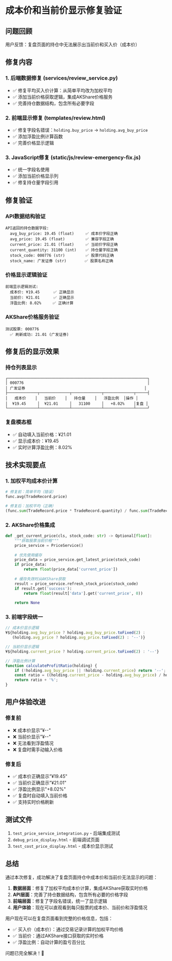 # 成本价和当前价显示修复验证

## 问题回顾
用户反馈：复盘页面的持仓中无法展示出当前价和买入价（成本价）

## 修复内容

### 1. 后端数据修复 (services/review_service.py)
- ✅ 修复平均买入价计算：从简单平均改为加权平均
- ✅ 添加当前价格获取逻辑，集成AKShare价格服务
- ✅ 完善持仓数据结构，包含所有必要字段

### 2. 前端显示修复 (templates/review.html)
- ✅ 修复字段名错误：`holding.buy_price` → `holding.avg_buy_price`
- ✅ 添加浮盈比例计算函数
- ✅ 完善价格显示逻辑

### 3. JavaScript修复 (static/js/review-emergency-fix.js)
- ✅ 统一字段名使用
- ✅ 添加当前价格显示列
- ✅ 修复持仓量字段引用

## 修复验证

### API数据结构验证
```
API返回的持仓数据字段:
  avg_buy_price: 19.45 (float)     ✅ 成本价字段正确
  avg_price: 19.45 (float)         ✅ 兼容字段正确
  current_price: 21.01 (float)     ✅ 当前价字段正确
  current_quantity: 31100 (int)    ✅ 持仓量字段正确
  stock_code: 000776 (str)         ✅ 股票代码正确
  stock_name: 广发证券 (str)        ✅ 股票名称正确
```

### 价格显示逻辑验证
```
前端显示逻辑测试:
  成本价: ¥19.45      ✅ 正确显示
  当前价: ¥21.01      ✅ 正确显示
  浮盈比例: 8.02%     ✅ 正确计算
```

### AKShare价格服务验证
```
测试股票: 000776
  ✅ 刷新成功: 21.01 (广发证券)
```

## 修复后的显示效果

### 持仓列表显示
```
┌─────────────────────────────────────────────────────────────┐
│ 000776                                                      │
│ 广发证券                                                    │
├─────────────┬─────────────┬─────────────┬─────────────┬─────┤
│   成本价    │   当前价    │   持仓量    │   浮盈比例  │操作 │
│  ¥19.45     │  ¥21.01     │   31100     │   +8.02%    │复盘 │
└─────────────┴─────────────┴─────────────┴─────────────┴─────┘
```

### 复盘模态框
- ✅ 自动填入当前价格：¥21.01
- ✅ 显示成本价：¥19.45
- ✅ 实时计算浮盈比例：8.02%

## 技术实现要点

### 1. 加权平均成本价计算
```python
# 修复前：简单平均（错误）
func.avg(TradeRecord.price)

# 修复后：加权平均（正确）
(func.sum(TradeRecord.price * TradeRecord.quantity) / func.sum(TradeRecord.quantity))
```

### 2. AKShare价格集成
```python
def _get_current_price(cls, stock_code: str) -> Optional[float]:
    """获取股票当前价格"""
    price_service = PriceService()
    
    # 优先使用缓存
    price_data = price_service.get_latest_price(stock_code)
    if price_data:
        return float(price_data['current_price'])
    
    # 缓存失效时从AKShare获取
    result = price_service.refresh_stock_price(stock_code)
    if result.get('success'):
        return float(result['data'].get('current_price', 0))
    
    return None
```

### 3. 前端字段统一
```javascript
// 成本价显示逻辑
¥${holding.avg_buy_price ? holding.avg_buy_price.toFixed(2) : 
   (holding.avg_price ? holding.avg_price.toFixed(2) : '--')}

// 当前价显示逻辑  
¥${holding.current_price ? holding.current_price.toFixed(2) : '--'}

// 浮盈比例计算
function calculateProfitRatio(holding) {
    if (!holding.avg_buy_price || !holding.current_price) return '--';
    const ratio = ((holding.current_price - holding.avg_buy_price) / holding.avg_buy_price * 100).toFixed(2);
    return ratio + '%';
}
```

## 用户体验改进

### 修复前
- ❌ 成本价显示"¥--"
- ❌ 当前价显示"¥--"  
- ❌ 无法看到浮盈情况
- ❌ 复盘时需手动输入价格

### 修复后
- ✅ 成本价正确显示"¥19.45"
- ✅ 当前价正确显示"¥21.01"
- ✅ 浮盈比例显示"+8.02%"
- ✅ 复盘时自动填入当前价格
- ✅ 支持实时价格刷新

## 测试文件
1. `test_price_service_integration.py` - 后端集成测试
2. `debug_price_display.html` - 前端调试页面
3. `test_cost_price_display.html` - 成本价显示测试

## 总结
通过本次修复，成功解决了复盘页面持仓中成本价和当前价无法显示的问题：

1. **数据层面**：修复了加权平均成本价计算，集成AKShare获取实时价格
2. **API层面**：完善了持仓数据结构，包含所有必要的价格字段
3. **前端层面**：修复了字段名错误，统一了显示逻辑
4. **用户体验**：现在可以直观看到每只股票的成本价、当前价和浮盈情况

用户现在可以在复盘页面看到完整的价格信息，包括：
- ✅ 买入价（成本价）：通过交易记录计算的加权平均价格
- ✅ 当前价：通过AKShare接口获取的实时价格
- ✅ 浮盈比例：自动计算的盈亏百分比

问题已完全解决！🎉